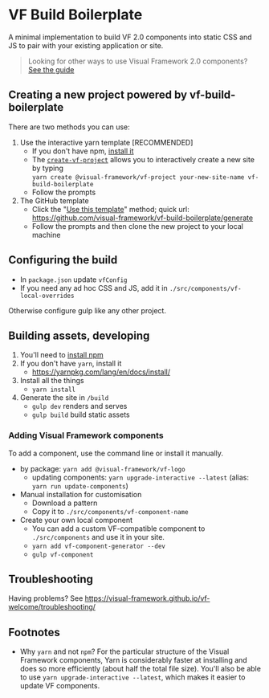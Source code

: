 # VF Build Boilerplate

A minimal implementation to build VF 2.0 components into static CSS and JS to pair with your existing application or site.

> Looking for other ways to use Visual Framework 2.0 components?
> [See the guide](https://visual-framework.github.io/vf-welcome/building/)

## Creating a new project powered by vf-build-boilerplate

There are two methods you can use:

1. Use the interactive yarn template [RECOMMENDED]
    - If you don't have npm, [install it](https://docs.npmjs.com/downloading-and-installing-node-js-and-npm)
    - The [`create-vf-project`](https://github.com/visual-framework/create-vf-project) allows you to interactively create a new site by typing<br/> `yarn create @visual-framework/vf-project your-new-site-name vf-build-boilerplate`
    - Follow the prompts
1. The GitHub template
    - Click the "[Use this template](https://help.github.com/en/articles/creating-a-repository-from-a-template)" method; quick url: https://github.com/visual-framework/vf-build-boilerplate/generate
    - Follow the prompts and then clone the new project to your local machine

## Configuring the build

- In `package.json` update `vfConfig`
- If you need any ad hoc CSS and JS, add it in `./src/components/vf-local-overrides`

Otherwise configure gulp like any other project.

## Building assets, developing 

1. You'll need to [install npm](https://docs.npmjs.com/downloading-and-installing-node-js-and-npm)
1. If you don't have `yarn`, install it
   - https://yarnpkg.com/lang/en/docs/install/
1. Install all the things
   - `yarn install`
1. Generate the site in `/build`
   - `gulp dev` renders and serves
   - `gulp build` build static assets

### Adding Visual Framework components

To add a component, use the command line or install it manually.

- by package: `yarn add @visual-framework/vf-logo`
    - updating components: `yarn upgrade-interactive --latest` (alias: `yarn run update-components`)
- Manual installation for customisation
    - Download a pattern
    - Copy it to `./src/components/vf-component-name`
- Create your own local component
    - You can add a custom VF-compatible component to `./src/components` and use it in your site.
    - `yarn add vf-component-generator --dev`
    - `gulp vf-component`

## Troubleshooting

Having problems? See https://visual-framework.github.io/vf-welcome/troubleshooting/

## Footnotes

- Why `yarn` and not `npm`?
  For the particular structure of the Visual Framework components, Yarn is considerably
  faster at installing and does so more efficiently (about half the total file size). You'll
  also be able to use `yarn upgrade-interactive --latest`, which makes it easier to update
  VF components.
